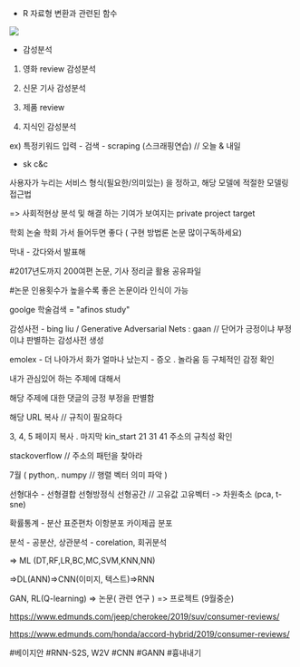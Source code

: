 * R 자료형 변환과 관련된 함수

![](C:\Users\user\Documents\Lightshot\Screenshot_1.jpg)



* 감성분석

1) 영화 review 감성분석

2) 신문 기사 감성분석

3) 제품 review

4) 지식인 감성분석

ex) 특정키워드 입력 - 검색 - scraping  (스크래핑연습) // 오늘 & 내일 



* sk c&c

사용자가 누리는 서비스 형식(필요한/의미있는) 을 정하고,   해당 모델에 적절한 모델링 접근법 

=> 사회적현상 분석 및 해결 하는 기여가 보여지는 private project target

학회 논술 학회 가서 들어두면 좋다 ( 구현  방법론 논문 많이구독하세요)

막내 - 갔다와서 발표해

#2017년도까지 200여편 논문, 기사 정리글 활용 공유파일



#논문 인용횟수가 높을수록 좋은 논문이라 인식이 가능

goolge 학술검색 = "afinos study"

감성사전 - bing liu / Generative Adversarial Nets : gaan // 단어가 긍정이냐 부정이냐 판별하는 감성사전 생성

emolex - 더 나아가서 화가 얼마나 났는지 - 증오 . 놀라움 등 구체적인 감정 확인 



내가 관심있어 하는 주제에 대해서 

해당 주제에 대한 댓글의 긍정 부정을 판별함

해당 URL 복사 // 규칙이 필요하다 

3, 4,  5 페이지 복사 . 마지막 kin_start 21 31 41 주소의 규칙성 확인

 stackoverflow // 주소의 패턴을 찾아라 

 

7월  ( python,. numpy // 행렬 벡터 의미 파악 )

선형대수 - 선형결합 선형방정식 선형공간 // 고유값 고유벡터 -> 차원축소 (pca, t-sne)

확률통계 - 분산 표준편차 이항분포 카이제곱 분포 

분석 - 공분산, 상관분석 - corelation, 회귀분석 

=> ML (DT,RF,LR,BC,MC,SVM,KNN,NN)

=>DL(ANN)=>CNN(이미지, 텍스트)=>RNN

GAN, RL(Q-learning) => 논문( 관련 연구 ) => 프로젝트 (9월중순)



<https://www.edmunds.com/jeep/cherokee/2019/suv/consumer-reviews/>

<https://www.edmunds.com/honda/accord-hybrid/2019/consumer-reviews/>

#베이지안
#RNN-S2S, W2V
#CNN
#GANN #흉내내기





